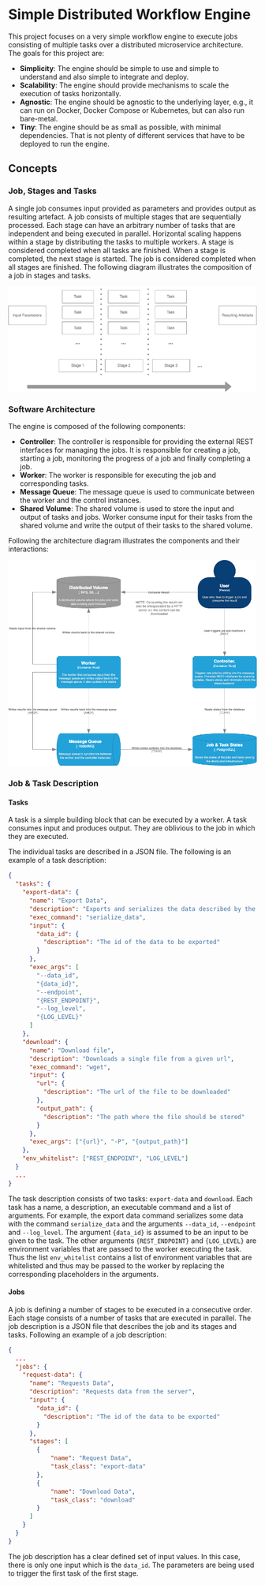 # Simple Distributed Workflow Engine
This project focuses on a very simple workflow engine to execute jobs consisting of multiple tasks over a distributed microservice architecture.
The goals for this project are:
- **Simplicity**: The engine should be simple to use and simple to understand and also simple to integrate and deploy.
- **Scalability**: The engine should provide mechanisms to scale the execution of tasks horizontally.
- **Agnostic**: The engine should be agnostic to the underlying layer, e.g., it can run on Docker, Docker Compose or Kubernetes, but can also run bare-metal.
- **Tiny**: The engine should be as small as possible, with minimal dependencies. That is not plenty of different services that have to be deployed to run the engine.

## Concepts

### Job, Stages and Tasks
A single job consumes input provided as parameters and provides output as resulting artefact. A job consists of multiple stages that are sequentially processed.
Each stage can have an arbitrary number of tasks that are independent and being executed in parallel. Horizontal scaling happens within a stage by distributing the tasks to multiple workers.
A stage is considered completed when all tasks are finished.
When a stage is completed, the next stage is started.
The job is considered completed when all stages are finished.
The following diagram illustrates the composition of a job in stages and tasks.

![Job, Stages and Tasks](./img/job_stages_tasks.png)

### Software Architecture
The engine is composed of the following components:
- **Controller**: The controller is responsible for providing the external REST interfaces for managing the jobs. It is responsible for creating a job, starting a job, monitoring the progress of a job and finally completing a job.
- **Worker**: The worker is responsible for executing the job and corresponding tasks.
- **Message Queue**: The message queue is used to communicate between the worker and the control instances.
- **Shared Volume**: The shared volume is used to store the input and output of tasks and jobs. Worker consume input for their tasks from the shared volume and write the output of their tasks to the shared volume.

Following the architecture diagram illustrates the components and their interactions:

![Software Architecture](./img/software_architecture.png)

### Job & Task Description

#### Tasks
A task is a simple building block that can be executed by a worker. A task consumes input and produces output. They are oblivious to the job in which they are executed.

The individual tasks are described in a JSON file. The following is an example of a task description:
```json
{
  "tasks": {
    "export-data": {
      "name": "Export Data",
      "description": "Exports and serializes the data described by the given id",
      "exec_command": "serialize_data",
      "input": {
        "data_id": {
          "description": "The id of the data to be exported"
        }
      },
      "exec_args": [
        "--data_id",
        "{data_id}",
        "--endpoint",
        "{REST_ENDPOINT}",
        "--log_level",
        "{LOG_LEVEL}"
      ]
    },
    "download": {
      "name": "Download file",
      "description": "Downloads a single file from a given url",
      "exec_command": "wget",
      "input": {
        "url": {
          "description": "The url of the file to be downloaded"
        },
        "output_path": {
          "description": "The path where the file should be stored"
        }
      },
      "exec_args": ["{url}", "-P", "{output_path}"]
    },
    "env_whitelist": ["REST_ENDPOINT", "LOG_LEVEL"]
  }
  ...
}
```
The task description consists of two tasks: `export-data` and `download`. Each task has a name, a description, an executable command and a list of arguments.
For example, the export data command serializes some data with the command `serialize_data` and the arguments `--data_id`, `--endpoint` and `--log_level`.
The argument `{data_id}` is assumed to be an input to be given to the task. The other arguments `{REST_ENDPOINT}` and `{LOG_LEVEL}` are environment variables that are passed to the worker executing the task.
Thus the list `env_whitelist` contains a list of environment variables that are whitelisted and thus may be passed to the worker by replacing the corresponding placeholders in the arguments.

#### Jobs
A job is defining a number of stages to be executed in a consecutive order. Each stage consists of a number of tasks that are executed in parallel. The job description is a JSON file that describes the job and its stages and tasks. Following an example of a job description:
```json
{
  ...
  "jobs": {
    "request-data": {
      "name": "Requests Data",
      "description": "Requests data from the server",
      "input": {
        "data_id": {
          "description": "The id of the data to be exported"
        }
      },
      "stages": [
        {
            "name": "Request Data",
            "task_class": "export-data"
        },
        {
            "name": "Download Data",
            "task_class": "download"
        }
      ]
    }
  }
}
```
The job description has a clear defined set of input values. In this case, there is only one input which is the `data_id`. The parameters are being used to trigger the first task of the first stage.